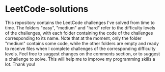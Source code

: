 # LeetCode-solutions
This repository contains the LeetCode challenges I've solved from time to time. The folders "easy", "medium" and "hard" refer to the difficulty levels of the challenges, with each folder containing the code of the challenges corresponding to its name. Note that at the moment, only the folder "medium" contains some code, while the other folders are empty and ready to receive files when I complete challenges of the corresponding difficulty levels.
Feel free to suggest changes on the comments section, or to suggest a challenge to solve. This will help me to improve my programming skills a lot. Thank you!
